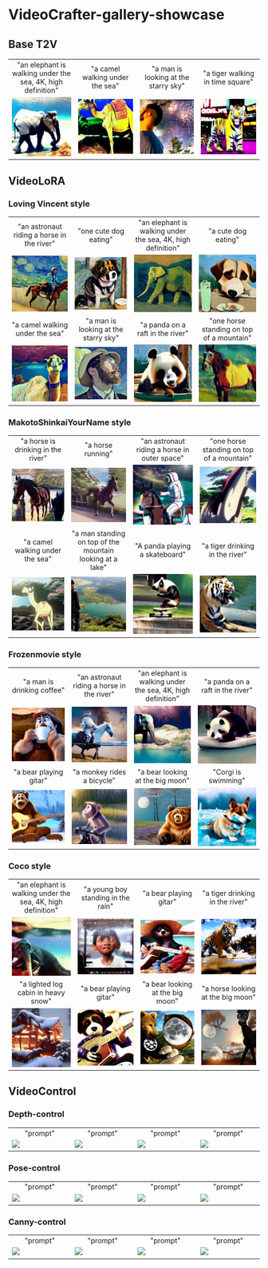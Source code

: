 # VideoCrafter-gallery-showcase



## Base T2V  

<table class="center">
  <td style="text-align:center;" width="170">"an elephant is walking under the sea, 4K, high definition"</td>
  <td style="text-align:center;" width="170">"a camel walking under the sea"</td>
  <td style="text-align:center;" width="170">"a man is looking at the starry sky"</td>
  <td style="text-align:center;" width="170">"a tiger walking in time square"</td>
  <tr>
  <td><img src=assets/base/an_elephant_is_walking_under_the_sea_4K_high_definition_base_t2v.gif width="170"></td>
  <td><img src=assets/base/a_camel_walking_under_the_sea_000184b41510b2c7bed0f5ad19165bf73b338b2babe.gif width="170"></td>
  <td><img src=assets/base/a_man_is_looking_at_the_starry_sky_000.gif width="170"></td>
  <td><img src=assets/base/a_tiger_walking_in_time_square__00154997f33914ef2d1894953e95051b499ec2034bc.gif width="170"></td>
</table >

## VideoLoRA   
### Loving Vincent style
<table class="center">
  <td style="text-align:center;" width="170">"an astronaut riding a horse in the river"</td>
  <td style="text-align:center;" width="170">"one cute dog eating"</td>
  <td style="text-align:center;" width="170">"an elephant is walking under the sea, 4K, high definition"</td>
  <td style="text-align:center;" width="170">"a cute dog eating"</td>
<tr>
  <td><img src=assets/lora/vincent/an_astronaut_riding_a_horse_in_the_river_Loving_Vincent_style_000.gif width="170"></td>
  <td><img src=assets/lora/vincent/one_cute_dog_eating__Loving_Vincent_style_0008879b03b1153aa089e080027dcc51c11a8f64375.gif width="170"></td>
  <td><img src=assets/lora/vincent/an_elephant_is_walking_under_the_sea_4K_high_definition_loving_vincent_style.gif width="170"></td>
  <td><img src=assets/lora/vincent/a_cute_dog_eating_loving_vincent_style.gif width="170"></td>
<tr>
  <td style="text-align:center;" width="170">"a camel walking under the sea"</td>
  <td style="text-align:center;" width="170">"a man is looking at the starry sky"</td>
  <td style="text-align:center;" width="170">"a panda on a raft in the river"</td>
  <td style="text-align:center;" width="170">"one horse standing on top of a mountain"</td>
<tr>
  <td><img src=assets/lora/vincent/a_camel_walking_under_the_sea_Loving_Vincent_style_00102c0455e31871dae97fb21bb4decb7125942b07b.gif width="170"></td>  
  <td><img src=assets/lora/vincent/a_man_is_looking_at_the_starry_sky_Loving_Vincent_style_0007732a1d1a3b5f0f8655cd4df9ea8304f4cbf3f3b.gif width="170"></td>
  <td><img src=assets/lora/vincent/A_panda_on_a_raft_in_the_river__Loving_Vincent_style_001e34bca14a261405bf5dde67f52799261cb2e8805.gif width="170"></td>
  <td><img src=assets/lora/vincent/one_horse_standing_on_top_of_a_mountain_Loving_Vincent_style_0005eb8dff8e467c7fc99d00d7429932ba0a357ac7e.gif width="170"></td>
</table >

### MakotoShinkaiYourName style
<table class="center">
  <td style="text-align:center;" width="170">"a horse is drinking in the river"</td>
  <td style="text-align:center;" width="170">"a horse running"</td>
  <td style="text-align:center;" width="170">"an astronaut riding a horse in outer space"</td>
  <td style="text-align:center;" width="170">"one horse standing on top of a mountain"</td>
<tr>
  <td><img src=assets/lora/yourname/a_horse_is_drinking_in_the_river_MakotoShinkaiYourName_style_000.gif width="170"></td>
  <td><img src=assets/lora/yourname/a_horse_running_MakotoShinkaiYourName_style_000745c0bd67dddd1c2dc73dc9464c6d99724f28000.gif width="170"></td>
  <td><img src=assets/lora/yourname/an_astronaut_riding_a_horse_in_outer_space_MakotoShinkaiYourName_style_000.gif width="170"></td>
  <td><img src=assets/lora/yourname/one_horse_standing_on_top_of_a_mountain_MakotoShinkaiYourName_style_000.gif width="170"></td>
<tr>
  <td style="text-align:center;" width="170">"a camel walking under the sea"</td>
  <td style="text-align:center;" width="170">"a man standing on top of the mountain looking at a lake"</td>
  <td style="text-align:center;" width="170">"A panda playing a skateboard"</td>
  <td style="text-align:center;" width="170">"a tiger drinking in the river"</td>
<tr>
  <td><img src=assets/lora/yourname/a_camel_walking_under_the_sea_MakotoShinkaiYourName_style_001db1e8aa467f7bd290a9f351c2330297e3f24352a.gif width="170"></td>
  <td><img src=assets/lora/yourname/a_man_standing_on_top_of_the_mountain_looking_at_a_lake__MakotoShinkaiYourName_style_0012a1489b6eb9a03c15ccb8521424c9cbbeaabbba4.gif width="170"></td>
  <td><img src=assets/lora/yourname/A_panda__playing_a_skateboard_MakotoShinkaiYourName_style_0000604bd34eec269301d359b189b1c4f3830d6ae61.gif width="170"></td>
  <td><img src=assets/lora/yourname/a_tiger_drinking_in_the_river_MakotoShinkaiYourName_style_0008363cc16665c834ea90f1b1757f27ec26bdaa320.gif width="170"></td>
</table >

### Frozenmovie style 
<table class="center">
  <td style="text-align:center;" width="170">"a man is drinking coffee"</td>
  <td style="text-align:center;" width="170">"an astronaut riding a horse in the river"</td>
  <td style="text-align:center;" width="170">"an elephant is walking under the sea, 4K, high definition"</td>
  <td style="text-align:center;" width="170">"a panda on a raft in the river"</td>
  <tr>
  <td><img src=assets/lora/frozen/a_man_is_drinking_coffee_frozen_sytle.gif width="170"></td>
  <td><img src=assets/lora/frozen/astronaut_riding_a_horse_in_the_river_frozen_style.gif width="170"></td>
  <td><img src=assets/lora/frozen/an_elephant_is_walking_under_the_sea_4K_high_definition_frozen_style.gif width="170"></td>
  <td><img src=assets/lora/frozen/A_panda_on_a_raft_in_the_river__frozenmovie_style_00039bdc8c6bd38a8a72c3050a23558cfe2aef08581.gif width="170"></td>
<tr>
  <td style="text-align:center;" width="170">"a bear playing gitar"</td>
  <td style="text-align:center;" width="170">"a monkey rides a bicycle"</td>
  <td style="text-align:center;" width="170">"a bear looking at the big moon"</td>
  <td style="text-align:center;" width="170">"Corgi is swimming"</td>
<tr>
  <td><img src=assets/lora/frozen/A_bear_playing_gitar_frozenmovie_style_00101a8912d82929fb3cb4be06f285c048e59e3b681.gif width="170"></td>
  <td><img src=assets/lora/frozen/A_monkey_rides_a_bicycle_frozenmovie_style_001c0baa63f9eb310a5c5e7aa827a055b567b68fe78.gif width="170"></td>
  <td><img src=assets/lora/frozen/a_bear_looking_at_the_big_moon__frozenmovie_style_0014cef4eaf7f2e32651ed63cd3d720de7019c7d714.gif width="170"></td>
  <td><img src=assets/lora/frozen/Corgi_is_swimming_frozenmovie_style_0005a454b579a4d994d8db3ccf3f59e12f3917dff65.gif width="170"></td>
</table >

### Coco style
<table class="center">
  <td style="text-align:center;" width="170">"an elephant is walking under the sea, 4K, high definition"</td>
  <td style="text-align:center;" width="170">"a young boy standing in the rain"</td>
  <td style="text-align:center;" width="170">"a bear playing gitar"</td>
  <td style="text-align:center;" width="170">"a tiger drinking in the river"</td>
  <tr>
  <td><img src=assets/lora/coco/an_elephant_is_walking_under_the_sea_4K_high_definition_coco_style.gif width="170"></td>
  <td><img src=assets/lora/coco/a_young_boy_standing_in_the_rain_coco_style_000b2d9f288e2a2ee76bb08acaac2a75771862bc4ba.gif width="170"></td>
  <td><img src=assets/lora/coco/A_bear_playing_gitar_coco_style_0012da67b3bfc13920a293c8faedcf1f38db1f6c4d5.gif width="170"></td>
  <td><img src=assets/lora/coco/a_tiger_drinking_in_the_river_coco_style_0012319a2c0129a857e709005496f2e4b1168943612.gif width="170"></td>
  <tr>
  <td style="text-align:center;" width="170">"a lighted log cabin in heavy snow"</td>
  <td style="text-align:center;" width="170">"a bear playing gitar"</td>
  <td style="text-align:center;" width="170">"a bear looking at the big moon"</td>
  <td style="text-align:center;" width="170">"a horse looking at the big moon"</td>
  <tr>
  <td><img src=assets/lora/coco/A_lighted_log_cabin_in_heavy_snow_coco_style_000ca777d92cf3a8f6ad7565804f71a5f65d652177a.gif width="170"></td>
  <td><img src=assets/lora/coco/A_bear_playing_gitar_coco_style_000a2bdf50c7ac869032c0cd41e7827503c34595d12.gif width="170"></td>
  <td><img src=assets/lora/coco/a_bear_looking_at_the_big_moon__coco_style_0018872f2f5c6fcdfb63684304dd7371dbb66f26097.gif width="170"></td>
  <td><img src=assets/lora/coco/a_horse_looking_at_the_big_moon__coco_style_001e0502b1125de0c90fdb9f5a3ab2977be2934a561.gif width="170"></td>
</table >

## VideoControl
### Depth-control 
<table class="center">
  <td style="text-align:center;" width="170">"prompt"</td>
  <td style="text-align:center;" width="170">"prompt"</td>
  <td style="text-align:center;" width="170">"prompt"</td>
  <td style="text-align:center;" width="170">"prompt"</td>
  <tr>
  <td><img src=assets/videocontrol/depth/xx.gif width="170"></td>
  <td><img src=assets/videocontrol/depth/xx.gif width="170"></td>
  <td><img src=assets/videocontrol/depth/xx.gif width="170"></td>
  <td><img src=assets/videocontrol/depth/xx.gif width="170"></td>
</table >

### Pose-control 
<table class="center">
  <td style="text-align:center;" width="170">"prompt"</td>
  <td style="text-align:center;" width="170">"prompt"</td>
  <td style="text-align:center;" width="170">"prompt"</td>
  <td style="text-align:center;" width="170">"prompt"</td>
  <tr>
  <td><img src=assets/videocontrol/pose/xx.gif width="170"></td>
  <td><img src=assets/videocontrol/pose/xx.gif width="170"></td>
  <td><img src=assets/videocontrol/pose/xx.gif width="170"></td>
  <td><img src=assets/videocontrol/pose/xx.gif width="170"></td>
</table >

### Canny-control 
<table class="center">
  <td style="text-align:center;" width="170">"prompt"</td>
  <td style="text-align:center;" width="170">"prompt"</td>
  <td style="text-align:center;" width="170">"prompt"</td>
  <td style="text-align:center;" width="170">"prompt"</td>
  <tr>
  <td><img src=assets/videocontrol/canny/xx.gif width="170"></td>
  <td><img src=assets/videocontrol/canny/xx.gif width="170"></td>
  <td><img src=assets/videocontrol/canny/xx.gif width="170"></td>
  <td><img src=assets/videocontrol/canny/xx.gif width="170"></td>
</table >
